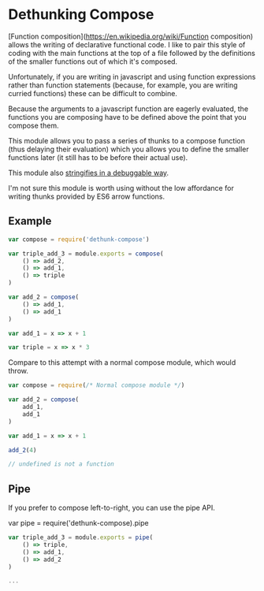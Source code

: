 # Dethunking Compose

[Function composition](https://en.wikipedia.org/wiki/Function composition)
allows the writing of declarative functional code.
I like to pair this style of coding with the main functions at the top of a file
followed by the definitions of the smaller functions out of which it's composed.

Unfortunately, if you are writing in javascript and using function expressions
rather than function statements
(because, for example, you are writing curried functions)
these can be difficult to combine.

Because the arguments to a javascript function are eagerly evaluated,
the functions you are composing have to be defined above the point
that you compose them.

This module allows you to pass a series of thunks to a compose function
(thus delaying their evaluation)
which you allows you to define the smaller functions later
(it still has to be before their actual use).

This module also [stringifies in a debuggable way][debug].

I'm not sure this module is worth using without
the low affordance for writing thunks provided by ES6 arrow functions.

## Example

```js
var compose = require('dethunk-compose')

var triple_add_3 = module.exports = compose(
    () => add_2,
    () => add_1,
    () => triple
)

var add_2 = compose(
    () => add_1,
    () => add_1
)

var add_1 = x => x + 1

var triple = x => x * 3
```

Compare to this attempt with a normal compose module,
which would throw.

```js
var compose = require(/* Normal compose module */)

var add_2 = compose(
    add_1,
    add_1
)

var add_1 = x => x + 1

add_2(4)

// undefined is not a function
```

## Pipe

If you prefer to compose left-to-right, you can use the pipe API.

var pipe = require('dethunk-compose).pipe

```js
var triple_add_3 = module.exports = pipe(
    () => triple,
    () => add_1,
    () => add_2
)

...
```

[debug]: https://medium.com/@drboolean/7deb4688a08c